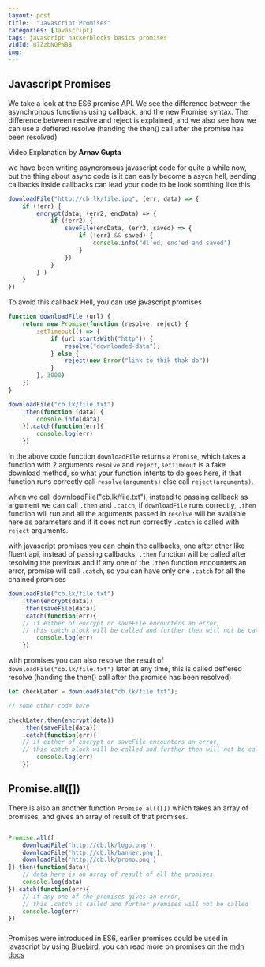```yaml
---
layout: post
title:  "Javascript Promises"
categories: [Javascript]
tags: javascript hackerblocks basics promises
vidId: U7ZzbNQPNB8
img: 
---
```



## Javascript Promises

We take a look at the ES6 promise API. We see the difference between the asynchronous functions using callback, and the new Promise syntax. The difference between resolve and reject is explained, and we also see how we can use a deffered resolve (handing the then() call after the promise has been resolved)

Video Explanation by **Arnav Gupta**

we have been writing asyncromous javascript code for quite a while now, but the thing about async code is it can easily become a asycn hell, sending callbacks inside callbacks can lead your code to be look somthing like this

```javascript
downloadFile("http://cb.lk/file.jpg", (err, data) => {
    if (!err) {
        encrypt(data, (err2, encData) => {
            if (!err2) {
                saveFile(encData, (err3, saved) => {
                    if (!err3 && saved) {
                        console.info("dl'ed, enc'ed and saved")
                    }
                })
            }
        } )
    }
})
```
To avoid this callback Hell, you can use javascript promises

```javascript
function downloadFile (url) {
    return new Promise(function (resolve, reject) {
        setTimeout(() => {
            if (url.startsWith("http")) {
                resolve("downloaded-data");
            } else {
                reject(new Error("link to thik thak do"))
            }
        }, 3000)
    })
}

downloadFile("cb.lk/file.txt")
    .then(function (data) {
        console.info(data)
    }).catch(function(err){
    	console.log(err)
    })
```
In the above code function `downloadFile` returns a `Promise`, which takes a function with 2 arguments  `resolve` and `reject`, `setTimeout` is a fake download method, so what your function intents to do goes here, if that function runs correctly call `resolve(arguments)` else call `reject(arguments)`.



when we call downloadFile("cb.lk/file.txt"), instead to passing callback as argument we can call `.then` and `.catch`, if `downloadFile` runs correctly, `.then` function will run and all the arguments passed in `resolve` will be available here as parameters and if it does not run correctly `.catch` is called with `reject` arguments.

with javascript promises you can chain the callbacks, one after other like fluent api, instead of passing callbacks, `.then` function will be called after resolving the previous and if any one of the `.then` function encounters an error, promise will call `.catch`, so you can have only one `.catch` for all the chained promises

```javascript
downloadFile("cb.lk/file.txt")
    .then(encrypt(data))
    .then(saveFile(data))
    .catch(function(err){
    // if either of encrypt or saveFile encounters an error, 
    // this catch block will be called and further then will not be called
    	console.log(err)
    })
```

with promises you can also resolve the result of `downloadFile("cb.lk/file.txt")` later at any time, this is called deffered resolve (handing the then() call after the promise has been resolved)

```javascript
let checkLater = downloadFile("cb.lk/file.txt");

// some other code here

checkLater.then(encrypt(data))
    .then(saveFile(data))
    .catch(function(err){
    // if either of encrypt or saveFile encounters an error, 
    // this catch block will be called and further then will not be called
    	console.log(err)
    })
```


## Promise.all([])

There is also an another function `Promise.all([])` which takes an array of promises, and gives an array of result of that promises.

```javascript

Promise.all([
    downloadFile('http://cb.lk/logo.png'),
    downloadFile('http://cb.lk/banner.png'),
    downloadFile('http://cb.lk/promo.png')
]).then(function(data){
	// data here is an array of result of all the promises
    console.log(data)
}).catch(function(err){
	// if any one of the promises gives an error,
    // this .catch is called and further promises will not be called
    console.log(err)
})
```
###

Promises were introduced in ES6, earlier promises could be used in javascript by using [Bluebird](http://bluebirdjs.com/docs/getting-started.html). you can read more on promises on the [mdn docs](https://developer.mozilla.org/en-US/docs/Web/JavaScript/Reference/Global_Objects/Promise)








